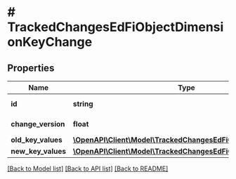 # # TrackedChangesEdFiObjectDimensionKeyChange

## Properties

Name | Type | Description | Notes
------------ | ------------- | ------------- | -------------
**id** | **string** | Resource identifier | [optional]
**change_version** | **float** | Change version | [optional]
**old_key_values** | [**\OpenAPI\Client\Model\TrackedChangesEdFiObjectDimensionKey**](TrackedChangesEdFiObjectDimensionKey.md) |  | [optional]
**new_key_values** | [**\OpenAPI\Client\Model\TrackedChangesEdFiObjectDimensionKey**](TrackedChangesEdFiObjectDimensionKey.md) |  | [optional]

[[Back to Model list]](../../README.md#models) [[Back to API list]](../../README.md#endpoints) [[Back to README]](../../README.md)
